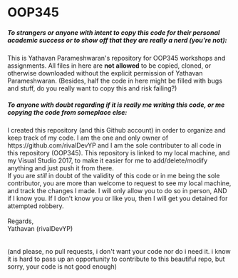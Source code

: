 # OOP345

<h5> To strangers or anyone with intent to copy this code for their personal academic success or to show off that they are really a nerd (you're not): </h5>
<p1>This is Yathavan Parameshwaran's repository for OOP345 workshops and assignments. All files in here are </p1><strong>not allowed</strong><p1> to be copied, cloned, or otherwise downloaded without the explicit permission of Yathavan Parameshwaran. </p1> <p2>(Besides, half the code in here might be filled with bugs and stuff, do you really want to copy this and risk failing?)</p2>
</br>
<h5> To anyone with doubt regarding if it is really me writing this code, or me copying the code from someplace else: </h5>
<p1> I created this repository (and this Github account) in order to organize and keep track of my code. I am the one and only owner of https://github.com/rivalDevYP and I am the sole contributer to all code in this repository (OOP345). This repository is linked to my local machine, and my Visual Studio 2017, to make it easier for me to add/delete/modify anything and just push it from there. </p1>
</br>
<p1> If you are </p1><i>still</i><p1> in doubt of the validity of this code or in me being the sole contributor, you are more than welcome to request to see my local machine, and track the changes I made. I will only allow you to do so in person, AND if I know you. If I don't know you or like you, then I will get you detained for attempted robbery. </p1>
</br></br>
<p1> Regards, </p1></br><p1>Yathavan (rivalDevYP)</p1>
</br></br></br>
<p5> (and please, no pull requests, i don't want your code nor do i need it. i know it is hard to pass up an opportunity to contribute to this beautiful repo, but sorry, your code is not good enough) </p5> 


